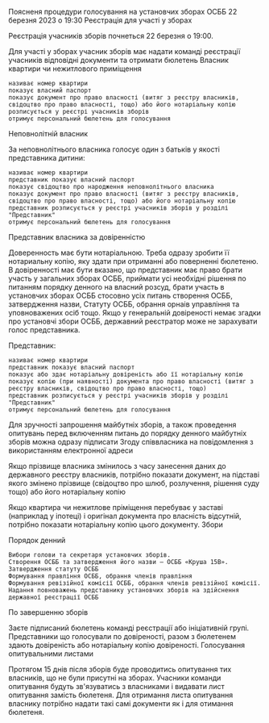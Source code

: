 
Поясненя процедури голосування на установчих зборах ОСББ
22 березня 2023 о 19:30
Реєстрація для участі у зборах

Реєстрація учасників зборів почнеться 22 березня о 19:00.

Для участі у зборах учасник зборів має надати команді реєстрації учасників відповідні документи та отримати бюлетень
Власник квартири чи нежитлового приміщення

    називає номер квартири
    показує власний паспорт
    показує документ про право власності (витяг з реєстру власників, свідоцтво про право власності, тощо) або його нотаріальну копію
    розписується у реєстрі учасників зборів
    отримує персональний бюлетень для голосування

Неповнолітній власник

За неповнолітнього власника голосує один з батьків у якості представника дитини:

    називає номер квартири
    представник показує власний паспорт
    показує свідоцтво про народження неповнолітнього власника
    показує документ про право власності (витяг з реєстру власників, свідоцтво про право власності, тощо) або його нотаріальну копію
    представник розписується у реєстрі учасників зборів у розділі "Представник"
    отримує персональний бюлетень для голосування

Представник власника за довіренністю

Доверенность має бути нотаріальною. Треба одразу зробити її нотариальну копію, яку здати при отриманні або поверненні бюлетеню. В довіренності має бути вказано, що представник має право брати участь у загальних зборах ОСББ, приймати усі необхідні рішення по питанням порядку денного на власний розсуд, брати участь в установчих зборах ОСББ стосовно усіх питань створення ОСББ, затвердження назви, Статуту ОСББ, обрання орнаів управління та уповноважених осіб тощо. Якщо у генеральній довіреності немає згадки про установчі збори ОСББ, державний реєстратор може не зарахувати голос представника.

Представник:

    називає номер квартири
    представник показує власний паспорт
    показує або здає нотаріальну довіреність або її нотаріальну копію
    показує копію (при наявності) документа про право власності (витяг з реєстру власників, свідоцтво про право власності, тощо)
    представник розписується у реєстрі учасників зборів у розділі "Представник"
    отримує персональний бюлетень для голосування

Для зручності запрошення майбутніх зборів, а також проведення опитувань перед включенням питань до порядку денного майбутніх зборів можна одразу підписати Згоду співвласника на повідомлення з використанням електронної адреси

Якщо прізвище власника змінилось з часу занесення даних до державного реєстру власників, потрібно показати документ, на підставі якого змінено прізвище (свідоцтво про шлюб, розлучення, рішення суду тощо) або його нотаріальну копію

Якщо квартира чи нежитлове пріміщення перебуває у заставі (наприклад у іпотеці) і оригінал документа про власність відсутній, потрібно показати нотаріальну копію цього документу.
Збори

Порядок денний

    Вибори голови та секретаря установчих зборів.
    Створення ОСББ та затвердження його назви – ОСББ «Круша 15В».
    Затвердження статуту ОСББ
    Формування правління ОСББ, обрання членів правління
    Формування ревізійної комісії ОСББ, обрання членів ревізійної комісії.
    Надання повноважень представнику установчих зборів на здійснення державної реєстрації ОСББ

По завершенню зборів

Заєте підписаний бюлетень команді реєстрації або ініціативній групі. Представники що голосували по довіреності, разом з бюлетенем здають довіреність або нотаріальну копію довіреності.
Голосування опитувальними листами

Протягом 15 днів після зборів буде проводитись опитування тих власників, що не були присутні на зборах. Учасники команди опитування будуть зв'язуватись з власниками і видавати лист опитування замість бюлетеня. Для отримання листа опитування власнику потрібно надати такі самі документи як і для отимання бюлетеня.

